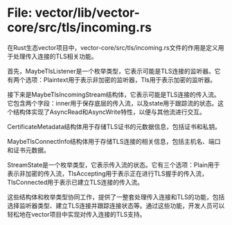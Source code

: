 # File: vector/lib/vector-core/src/tls/incoming.rs

在Rust生态vector项目中，vector-core/src/tls/incoming.rs文件的作用是定义用于处理传入连接的TLS相关功能。

首先，MaybeTlsListener是一个枚举类型，它表示可能是TLS连接的监听器。它有两个选项：Plaintext用于表示非加密的监听器，Tls用于表示加密的监听器。

接下来是MaybeTlsIncomingStream结构体，它表示可能是TLS连接的传入流。它包含两个字段：inner用于保存底层的传入流，以及state用于跟踪流的状态。这个结构体实现了AsyncRead和AsyncWrite特性，以便与其他流进行交互。

CertificateMetadata结构体用于存储TLS证书的元数据信息，包括证书和私钥。

MaybeTlsConnectInfo结构体用于存储TLS连接的相关信息，包括主机名、端口和证书元数据。

StreamState是一个枚举类型，它表示传入流的状态。它有三个选项：Plain用于表示非加密的传入流，TlsAccepting用于表示正在进行TLS握手的传入流，TlsConnected用于表示已建立TLS连接的传入流。

这些结构体和枚举类型协同工作，提供了一整套处理传入连接和TLS的功能，包括选择监听器类型、建立TLS连接并跟踪连接状态等。通过这些功能，开发人员可以轻松地在vector项目中实现对传入连接的TLS支持。

